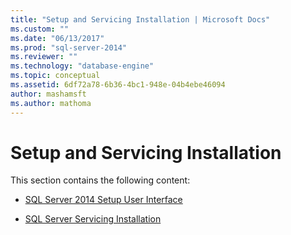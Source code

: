 ```yaml
---
title: "Setup and Servicing Installation | Microsoft Docs"
ms.custom: ""
ms.date: "06/13/2017"
ms.prod: "sql-server-2014"
ms.reviewer: ""
ms.technology: "database-engine"
ms.topic: conceptual
ms.assetid: 6df72a78-6b36-4bc1-948e-04b4ebe46094
author: mashamsft
ms.author: mathoma
---
```

# Setup and Servicing Installation
  This section contains the following content:  
  
-   [SQL Server 2014 Setup User Interface](../../../2014/sql-server/install/sql-server-2014-setup-user-interface.md)  
  
-   [SQL Server Servicing Installation](../../../2014/sql-server/install/sql-server-servicing-installation.md)  
  
  
